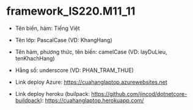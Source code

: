 # framework_IS220.M11_11

- Tên biến, hàm: Tiếng Việt
- Tên lớp: PascalCase (VD: KhangHang)
- Tên hàm, phương thức, tên biến: camelCase (VD: layDuLieu, tenKhachHang)
- Hằng số: underscore (VD: PHAN_TRAM_THUE)

- Link deploy Azure:
https://cuahanglaptop.azurewebsites.net

- Link deploy heroku (builpack: https://github.com/jincod/dotnetcore-buildpack):
https://cuahanglaptop.herokuapp.com/
